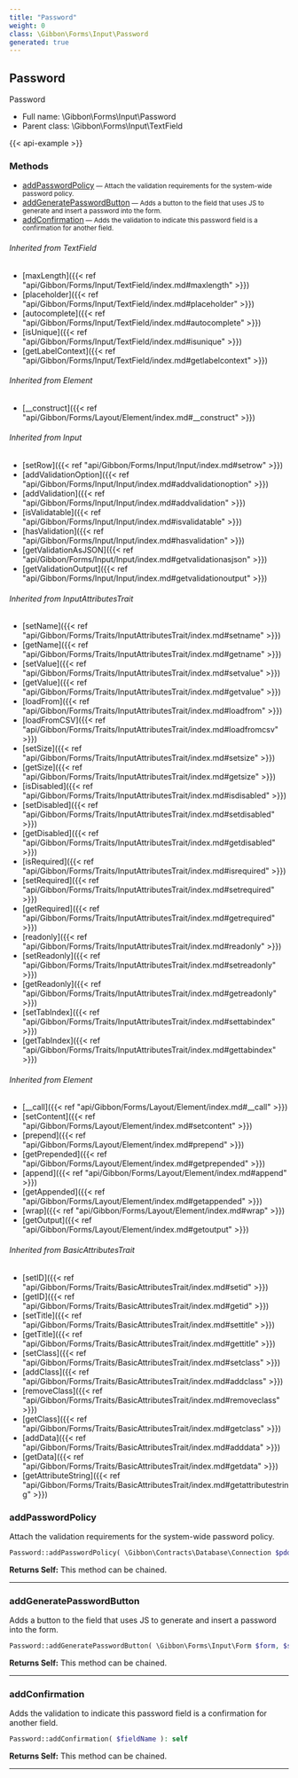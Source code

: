 ```yaml
---
title: "Password"
weight: 0
class: \Gibbon\Forms\Input\Password
generated: true
---
```


## Password 

Password



* Full name: \Gibbon\Forms\Input\Password
* Parent class: \Gibbon\Forms\Input\TextField

{{< api-example >}} 



### Methods

- [addPasswordPolicy](#addpasswordpolicy)<small> — Attach the validation requirements for the system-wide password policy.</small>
- [addGeneratePasswordButton](#addgeneratepasswordbutton)<small> — Adds a button to the field that uses JS to generate and insert a password into the form.</small>
- [addConfirmation](#addconfirmation)<small> — Adds the validation to indicate this password field is a confirmation for another field.</small>




###### Inherited from TextField
- [maxLength]({{< ref "api/Gibbon/Forms/Input/TextField/index.md#maxlength" >}})
- [placeholder]({{< ref "api/Gibbon/Forms/Input/TextField/index.md#placeholder" >}})
- [autocomplete]({{< ref "api/Gibbon/Forms/Input/TextField/index.md#autocomplete" >}})
- [isUnique]({{< ref "api/Gibbon/Forms/Input/TextField/index.md#isunique" >}})
- [getLabelContext]({{< ref "api/Gibbon/Forms/Input/TextField/index.md#getlabelcontext" >}})

###### Inherited from Element
- [__construct]({{< ref "api/Gibbon/Forms/Layout/Element/index.md#__construct" >}})

###### Inherited from Input
- [setRow]({{< ref "api/Gibbon/Forms/Input/Input/index.md#setrow" >}})
- [addValidationOption]({{< ref "api/Gibbon/Forms/Input/Input/index.md#addvalidationoption" >}})
- [addValidation]({{< ref "api/Gibbon/Forms/Input/Input/index.md#addvalidation" >}})
- [isValidatable]({{< ref "api/Gibbon/Forms/Input/Input/index.md#isvalidatable" >}})
- [hasValidation]({{< ref "api/Gibbon/Forms/Input/Input/index.md#hasvalidation" >}})
- [getValidationAsJSON]({{< ref "api/Gibbon/Forms/Input/Input/index.md#getvalidationasjson" >}})
- [getValidationOutput]({{< ref "api/Gibbon/Forms/Input/Input/index.md#getvalidationoutput" >}})

###### Inherited from InputAttributesTrait
- [setName]({{< ref "api/Gibbon/Forms/Traits/InputAttributesTrait/index.md#setname" >}})
- [getName]({{< ref "api/Gibbon/Forms/Traits/InputAttributesTrait/index.md#getname" >}})
- [setValue]({{< ref "api/Gibbon/Forms/Traits/InputAttributesTrait/index.md#setvalue" >}})
- [getValue]({{< ref "api/Gibbon/Forms/Traits/InputAttributesTrait/index.md#getvalue" >}})
- [loadFrom]({{< ref "api/Gibbon/Forms/Traits/InputAttributesTrait/index.md#loadfrom" >}})
- [loadFromCSV]({{< ref "api/Gibbon/Forms/Traits/InputAttributesTrait/index.md#loadfromcsv" >}})
- [setSize]({{< ref "api/Gibbon/Forms/Traits/InputAttributesTrait/index.md#setsize" >}})
- [getSize]({{< ref "api/Gibbon/Forms/Traits/InputAttributesTrait/index.md#getsize" >}})
- [isDisabled]({{< ref "api/Gibbon/Forms/Traits/InputAttributesTrait/index.md#isdisabled" >}})
- [setDisabled]({{< ref "api/Gibbon/Forms/Traits/InputAttributesTrait/index.md#setdisabled" >}})
- [getDisabled]({{< ref "api/Gibbon/Forms/Traits/InputAttributesTrait/index.md#getdisabled" >}})
- [isRequired]({{< ref "api/Gibbon/Forms/Traits/InputAttributesTrait/index.md#isrequired" >}})
- [setRequired]({{< ref "api/Gibbon/Forms/Traits/InputAttributesTrait/index.md#setrequired" >}})
- [getRequired]({{< ref "api/Gibbon/Forms/Traits/InputAttributesTrait/index.md#getrequired" >}})
- [readonly]({{< ref "api/Gibbon/Forms/Traits/InputAttributesTrait/index.md#readonly" >}})
- [setReadonly]({{< ref "api/Gibbon/Forms/Traits/InputAttributesTrait/index.md#setreadonly" >}})
- [getReadonly]({{< ref "api/Gibbon/Forms/Traits/InputAttributesTrait/index.md#getreadonly" >}})
- [setTabIndex]({{< ref "api/Gibbon/Forms/Traits/InputAttributesTrait/index.md#settabindex" >}})
- [getTabIndex]({{< ref "api/Gibbon/Forms/Traits/InputAttributesTrait/index.md#gettabindex" >}})

###### Inherited from Element
- [__call]({{< ref "api/Gibbon/Forms/Layout/Element/index.md#__call" >}})
- [setContent]({{< ref "api/Gibbon/Forms/Layout/Element/index.md#setcontent" >}})
- [prepend]({{< ref "api/Gibbon/Forms/Layout/Element/index.md#prepend" >}})
- [getPrepended]({{< ref "api/Gibbon/Forms/Layout/Element/index.md#getprepended" >}})
- [append]({{< ref "api/Gibbon/Forms/Layout/Element/index.md#append" >}})
- [getAppended]({{< ref "api/Gibbon/Forms/Layout/Element/index.md#getappended" >}})
- [wrap]({{< ref "api/Gibbon/Forms/Layout/Element/index.md#wrap" >}})
- [getOutput]({{< ref "api/Gibbon/Forms/Layout/Element/index.md#getoutput" >}})

###### Inherited from BasicAttributesTrait
- [setID]({{< ref "api/Gibbon/Forms/Traits/BasicAttributesTrait/index.md#setid" >}})
- [getID]({{< ref "api/Gibbon/Forms/Traits/BasicAttributesTrait/index.md#getid" >}})
- [setTitle]({{< ref "api/Gibbon/Forms/Traits/BasicAttributesTrait/index.md#settitle" >}})
- [getTitle]({{< ref "api/Gibbon/Forms/Traits/BasicAttributesTrait/index.md#gettitle" >}})
- [setClass]({{< ref "api/Gibbon/Forms/Traits/BasicAttributesTrait/index.md#setclass" >}})
- [addClass]({{< ref "api/Gibbon/Forms/Traits/BasicAttributesTrait/index.md#addclass" >}})
- [removeClass]({{< ref "api/Gibbon/Forms/Traits/BasicAttributesTrait/index.md#removeclass" >}})
- [getClass]({{< ref "api/Gibbon/Forms/Traits/BasicAttributesTrait/index.md#getclass" >}})
- [addData]({{< ref "api/Gibbon/Forms/Traits/BasicAttributesTrait/index.md#adddata" >}})
- [getData]({{< ref "api/Gibbon/Forms/Traits/BasicAttributesTrait/index.md#getdata" >}})
- [getAttributeString]({{< ref "api/Gibbon/Forms/Traits/BasicAttributesTrait/index.md#getattributestring" >}})



### addPasswordPolicy

Attach the validation requirements for the system-wide password policy.

```php
Password::addPasswordPolicy( \Gibbon\Contracts\Database\Connection $pdo ): self
```






**Returns Self:** This method can be chained.



---

### addGeneratePasswordButton

Adds a button to the field that uses JS to generate and insert a password into the form.

```php
Password::addGeneratePasswordButton( \Gibbon\Forms\Input\Form $form, $sourceField = 'passwordNew', $confirmField = 'passwordConfirm' ): self
```






**Returns Self:** This method can be chained.



---

### addConfirmation

Adds the validation to indicate this password field is a confirmation for another field.

```php
Password::addConfirmation( $fieldName ): self
```






**Returns Self:** This method can be chained.



---

